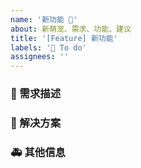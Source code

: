 ```yaml
---
name: '新功能 🌟'
about: 新萌宠、需求、功能、建议
title: '[Feature] 新功能'
labels: '🌟 To do'
assignees: ''
---
```


### 🥰 需求描述

<!-- 请在上方详细地描述需求或想要的萌宠名称，让大家都能理解 -->

### 🧐 解决方案

<!-- 如果你有解决方案，请在上方清晰地阐述 -->

### 🚑 其他信息

<!-- 请在上方输入，如截图等其他信息 -->
